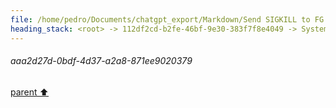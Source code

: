 ```yaml
---
file: /home/pedro/Documents/chatgpt_export/Markdown/Send SIGKILL to FG Process.md
heading_stack: <root> -> 112df2cd-b2fe-46bf-9e30-383f7f8e4049 -> System -> 386e7010-f16e-4339-907d-8d9a3a5d53db -> System -> aaa212f3-f065-4575-8cf1-d234fce6838f -> User -> 9000801b-058b-4ea0-99a5-20af456aef74 -> Assistant -> aaa27e15-7128-4628-8ad3-68aa0d7b08df -> User -> 5e3167a6-6934-4df9-a983-a933af506c21 -> Assistant -> aaa2d27d-0bdf-4d37-a2a8-871ee9020379
---
```

###### aaa2d27d-0bdf-4d37-a2a8-871ee9020379
[parent ⬆️](#5e3167a6-6934-4df9-a983-a933af506c21)
